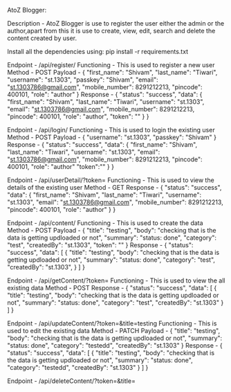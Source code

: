 AtoZ Blogger:


Description - AtoZ Blogger is use to register the user either the admin or the author,apart from this it is use to create, view, edit, search and delete the content created by user.


Install all the dependencies using:
pip install -r requirements.txt


Endpoint - /api/register/
Functioning - This is used to register a new user
Method - POST
Payload - 
{
	"first_name": "Shivam",
	"last_name": "Tiwari",
	"username": "st.1303",
	"passkey": "Shivam",
	"email": "st.1303786@gmail.com",
	"mobile_number": 8291212213,
	"pincode": 400101,
	"role": "author"
}
Response - 
{
    "status": "success",
	"data": {
        "first_name": "Shivam",
        "last_name": "Tiwari",
        "username": "st.1303",
        "email": "st.1303786@gmail.com",
        "mobile_number": 8291212213,
        "pincode": 400101,
        "role": "author",
        "token": "<token>"
    }
}

Endpoint - /api/login/
Functioning - This is used to login the existing user
Method - POST
Payload - 
{
	"username": "st.1303",
	"passkey": "Shivam"
}
Response - 
{
    "status": "success",
	"data": {
        "first_name": "Shivam",
        "last_name": "Tiwari",
        "username": "st.1303",
        "email": "st.1303786@gmail.com",
        "mobile_number": 8291212213,
        "pincode": 400101,
        "role": "author"
   		"token":"<token>"
    }
}

Endpoint - /api/userDetail/?token=<token>
Functioning - This is used to view the details of the existing user
Method - GET
Response - 
{
    "status": "success",
	"data": {
        "first_name": "Shivam",
        "last_name": "Tiwari",
        "username": "st.1303",
        "email": "st.1303786@gmail.com",
        "mobile_number": 8291212213,
        "pincode": 400101,
        "role": "author"
    }
}

Endpoint - /api/content/
Functioning - This is used to create the data
Method - POST
Payload - 
{
	"title": "testing",
	"body": "checking that is the data is getting updloaded or not",
	"summary": "status: done",
	"category": "test",
	"createdBy": "st.1303",
	"token": "<token>"
}
Response - 
{
    "status": "success",
	"data": [
		{
			"title": "testing",
			"body": "checking that is the data is getting updloaded or not",
			"summary": "status: done",
			"category": "test",
			"createdBy": "st.1303",
		}
	]
}

Endpoint - /api/getContent/?token=<token>
Functioning - This is used to view the all existing data
Method - POST
Response - 
{
    "status": "success",
    "data": [
        {
            "title": "testing",
            "body": "checking that is the data is getting updloaded or not",
            "summary": "status: done",
            "category": "test",
            "createdBy": "st.1303"
        }
	]
}

Endpoint - /api/updateContent/?token=<token>&title=testing
Functioning - This is used to edit the existing data
Method - PATCH
Payload - 
{
	"title": "testing",
	"body": "checking that is the data is getting updloaded or not",
	"summary": "status: done",
	"category": "testedd",
	"createdBy": "st.1303"
}
Response - 
{
    "status": "success",
	"data": [
		{
			"title": "testing",
			"body": "checking that is the data is getting updloaded or not",
			"summary": "status: done",
			"category": "testedd",
			"createdBy": "st.1303"
		}
	]
}

Endpoint - /api/deleteContent/?token=<token>&title=<title>
Functioning - This is used to delete the existing data
Method - DELETE
Response - 
{
    "status": "success",
    "message": "Record Deleted"
}

Endpoint - /api/searchContent/?query=<query>
Functioning - This is used to search the data
Method - GET
Response - 
{
    "status": "success",
    "data": [
        {
            "title": "testing",
            "body": "checking that is the data is getting updloaded or not",
            "summary": "status: done",
            "category": "testedd",
            "createdBy": "st.1303"
        }
    ]
}

